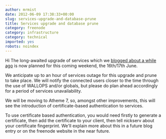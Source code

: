 ```yaml
---
author: mrmist
date: 2012-06-09 17:38:33+00:00
slug: services-upgrade-and-database-prune
title: Services upgrade and database prune
category: freenode
category: infrastructure
category: technical
imported: yes
robots: noindex
---
```

Hi
The long-awaited upgrade of services which we [blogged about a while ago](http://blog.freenode.net/2012/04/database-prune/) is now planned for this coming weekend, the 16th/17th June. 

We anticipate up to an hour of services outage for this upgrade and prune to take place. We will notify the connected users closer to the time through the use of WALLOPS and/or globals, but please do plan ahead accordingly for a period of services unavailability. 

We will be moving to Atheme 7, so, amongst other improvements, this will see the introduction of certificate-based authentication to services.  

To use certificate based authentication, you would need firstly to generate a certificate, then add the certificate to your client, then tell nickserv about your certificate fingerprint.  We'll explain more about this in a future blog entry or on the freenode website in the near future.
